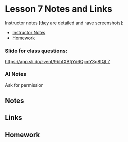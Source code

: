 # Lesson 7 Notes and Links


Instructor notes [they are detailed and have screenshots]:
 - [Instructor Notes](../instructor_slide_notes_and_homework/Lesson7.pdf)
 - [Homework](../instructor_slide_notes_and_homework/Homework8.pdf)


### Slido for class questions:
https://app.sli.do/event/9bhfXBfjYd6QpmY3g8tQLZ


### AI Notes

Ask for permission


## Notes

## Links

## Homework





